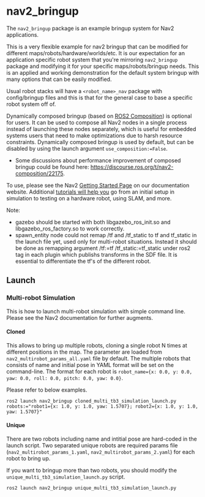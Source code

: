 # nav2_bringup

The `nav2_bringup` package is an example bringup system for Nav2 applications.

This is a very flexible example for nav2 bringup that can be modified for different maps/robots/hardware/worlds/etc. It is our expectation for an application specific robot system that you're mirroring `nav2_bringup` package and modifying it for your specific maps/robots/bringup needs. This is an applied and working demonstration for the default system bringup with many options that can be easily modified.

Usual robot stacks will have a `<robot_name>_nav` package with config/bringup files and this is that for the general case to base a specific robot system off of.

Dynamically composed bringup (based on  [ROS2 Composition](https://docs.ros.org/en/galactic/Tutorials/Composition.html)) is optional for users. It can be used to compose all Nav2 nodes in a single process instead of launching these nodes separately, which is useful for embedded systems users that need to make optimizations due to harsh resource constraints. Dynamically composed bringup is used by default, but can be disabled by using the launch argument `use_composition:=False`.

* Some discussions about performance improvement of composed bringup could be found here: https://discourse.ros.org/t/nav2-composition/22175.

To use, please see the Nav2 [Getting Started Page](https://docs.nav2.org/getting_started/index.html) on our documentation website. Additional [tutorials will help you](https://docs.nav2.org/tutorials/index.html) go from an initial setup in simulation to testing on a hardware robot, using SLAM, and more.

Note:
* gazebo should be started with both libgazebo_ros_init.so and libgazebo_ros_factory.so to work correctly.
* spawn_entity node could not remap /tf and /tf_static to tf and tf_static in the launch file yet, used only for multi-robot situations. Instead it should be done as remapping argument <remapping>/tf:=tf</remapping>  <remapping>/tf_static:=tf_static</remapping> under ros2 tag in each plugin which publishs transforms in the SDF file. It is essential to differentiate the tf's of the different robot.

## Launch

### Multi-robot Simulation

This is how to launch multi-robot simulation with simple command line. Please see the Nav2 documentation for further augments.

#### Cloned

This allows to bring up multiple robots, cloning a single robot N times at different positions in the map. The parameter are loaded from `nav2_multirobot_params_all.yaml` file by default.
The multiple robots that consists of name and initial pose in YAML format will be set on the command-line. The format for each robot is `robot_name={x: 0.0, y: 0.0, yaw: 0.0, roll: 0.0, pitch: 0.0, yaw: 0.0}`.

Please refer to below examples.

```shell
ros2 launch nav2_bringup cloned_multi_tb3_simulation_launch.py robots:="robot1={x: 1.0, y: 1.0, yaw: 1.5707}; robot2={x: 1.0, y: 1.0, yaw: 1.5707}"
```

#### Unique

There are two robots including name and intitial pose are hard-coded in the launch script. Two separated unique robots are required params file (`nav2_multirobot_params_1.yaml`, `nav2_multirobot_params_2.yaml`) for each robot to bring up.

If you want to bringup more than two robots, you should modify the `unique_multi_tb3_simulation_launch.py` script.

```shell
ros2 launch nav2_bringup unique_multi_tb3_simulation_launch.py
```
